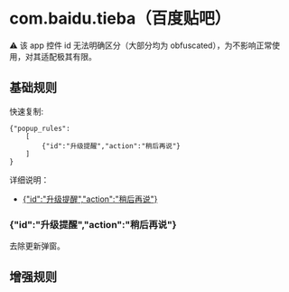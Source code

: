 # com.baidu.tieba（百度贴吧）

⚠ 该 app 控件 id 无法明确区分（大部分均为 obfuscated），为不影响正常使用，对其适配极其有限。

## 基础规则

快速复制:
```
{"popup_rules":
    [
        {"id":"升级提醒","action":"稍后再说"}
    ]
}
```
详细说明：
- [{"id":"升级提醒","action":"稍后再说"}](#id升级提醒action稍后再说)

### {"id":"升级提醒","action":"稍后再说"}
去除更新弹窗。

## 增强规则